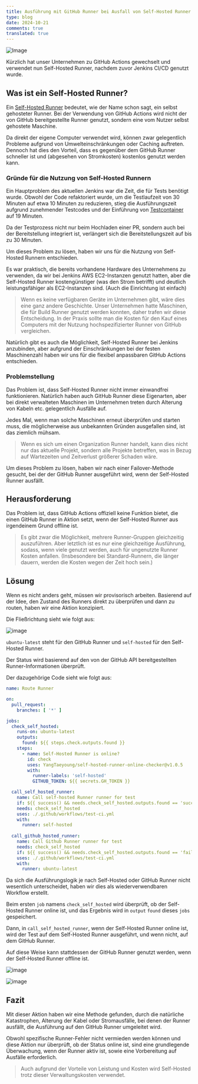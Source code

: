 ```yaml
---
title: Ausführung mit GitHub Runner bei Ausfall von Self-Hosted Runner (GitHub Actions)
type: blog
date: 2024-10-21
comments: true
translated: true
---
```


![Image](/images/github_action/self-hosted-online-checker-1729507848686.png)

Kürzlich hat unser Unternehmen zu GitHub Actions gewechselt und verwendet nun Self-Hosted Runner, nachdem zuvor Jenkins CI/CD genutzt wurde.

## Was ist ein Self-Hosted Runner?
Ein [Self-Hosted Runner](https://docs.github.com/en/actions/hosting-your-own-runners/managing-self-hosted-runners/adding-self-hosted-runners) bedeutet, wie der Name schon sagt, ein selbst gehosteter Runner. Bei der Verwendung von GitHub Actions wird nicht der von GitHub bereitgestellte Runner genutzt, sondern eine vom Nutzer selbst gehostete Maschine.

Da direkt der eigene Computer verwendet wird, können zwar gelegentlich Probleme aufgrund von Umwelteinschränkungen oder Caching auftreten. Dennoch hat dies den Vorteil, dass es gegenüber dem GitHub Runner schneller ist und (abgesehen von Stromkosten) kostenlos genutzt werden kann.

### Gründe für die Nutzung von Self-Hosted Runnern

Ein Hauptproblem des aktuellen Jenkins war die Zeit, die für Tests benötigt wurde. Obwohl der Code refaktoriert wurde, um die Testlaufzeit von 30 Minuten auf etwa 10 Minuten zu reduzieren, stieg die Ausführungszeit aufgrund zunehmender Testcodes und der Einführung von [Testcontainer](https://testcontainers.com/) auf 19 Minuten.

Da der Testprozess nicht nur beim Hochladen einer PR, sondern auch bei der Bereitstellung integriert ist, verlängert sich die Bereitstellungszeit auf bis zu 30 Minuten.

Um dieses Problem zu lösen, haben wir uns für die Nutzung von Self-Hosted Runnern entschieden.

Es war praktisch, die bereits vorhandene Hardware des Unternehmens zu verwenden, da wir bei Jenkins AWS EC2-Instanzen genutzt hatten, aber die Self-Hosted Runner kostengünstiger (was den Strom betrifft) und deutlich leistungsfähiger als EC2-Instanzen sind. (Auch die Einrichtung ist einfach)
> Wenn es keine verfügbaren Geräte im Unternehmen gibt, wäre dies eine ganz andere Geschichte. Unser Unternehmen hatte Maschinen, die für Build Runner genutzt werden konnten, daher trafen wir diese Entscheidung. In der Praxis sollte man die Kosten für den Kauf eines Computers mit der Nutzung hochspezifizierter Runner von GitHub vergleichen.

Natürlich gibt es auch die Möglichkeit, Self-Hosted Runner bei Jenkins anzubinden, aber aufgrund der Einschränkungen bei der festen Maschinenzahl haben wir uns für die flexibel anpassbaren GitHub Actions entschieden.

### Problemstellung
Das Problem ist, dass Self-Hosted Runner nicht immer einwandfrei funktionieren. Natürlich haben auch GitHub Runner diese Eigenarten, aber bei direkt verwalteten Maschinen im Unternehmen treten durch Alterung von Kabeln etc. gelegentlich Ausfälle auf.

Jedes Mal, wenn man solche Maschinen erneut überprüfen und starten muss, die möglicherweise aus unbekannten Gründen ausgefallen sind, ist das ziemlich mühsam.
> Wenn es sich um einen Organization Runner handelt, kann dies nicht nur das aktuelle Projekt, sondern alle Projekte betreffen, was in Bezug auf Wartezeiten und Zeitverlust größerer Schaden wäre.

Um dieses Problem zu lösen, haben wir nach einer Failover-Methode gesucht, bei der der GitHub Runner ausgeführt wird, wenn der Self-Hosted Runner ausfällt.

## Herausforderung
Das Problem ist, dass GitHub Actions offiziell keine Funktion bietet, die einen GitHub Runner in Aktion setzt, wenn der Self-Hosted Runner aus irgendeinem Grund offline ist.
> Es gibt zwar die Möglichkeit, mehrere Runner-Gruppen gleichzeitig auszuführen. Aber letztlich ist es nur eine gleichzeitige Ausführung, sodass, wenn viele genutzt werden, auch für ungenutzte Runner Kosten anfallen. (Insbesondere bei Standard-Runnern, die länger dauern, werden die Kosten wegen der Zeit hoch sein.)

## Lösung
Wenn es nicht anders geht, müssen wir provisorisch arbeiten. Basierend auf der Idee, den Zustand des Runners direkt zu überprüfen und dann zu routen, haben wir eine Aktion konzipiert.

Die Fließrichtung sieht wie folgt aus:

![image](/images/github_action/self-hosted-online-checker-1729507068273.png)

`ubuntu-latest` steht für den GitHub Runner und `self-hosted` für den Self-Hosted Runner.

Der Status wird basierend auf den von der GitHub API bereitgestellten Runner-Informationen überprüft.

Der dazugehörige Code sieht wie folgt aus:

```yaml
name: Route Runner

on:
  pull_request:
    branches: [ '*' ]

jobs:
  check_self_hosted:
    runs-on: ubuntu-latest
    outputs:
      found: ${{ steps.check.outputs.found }}
    steps:
      - name: Self-Hosted Runner is online?
        id: check
        uses: YangTaeyoung/self-hosted-runner-online-checker@v1.0.5
        with:
          runner-labels: 'self-hosted'
          GITHUB_TOKEN: ${{ secrets.GH_TOKEN }}

  call_self_hosted_runner:
    name: Call self-hosted Runner runner for test
    if: ${{ success() && needs.check_self_hosted.outputs.found == 'success' }}
    needs: check_self_hosted
    uses: ./.github/workflows/test-ci.yml
    with:
      runner: self-hosted
   
  call_github_hosted_runner:
    name: Call Github Runner runner for test
    needs: check_self_hosted
    if: ${{ success() && needs.check_self_hosted.outputs.found == 'failure'}}
    uses: ./.github/workflows/test-ci.yml
    with:
      runner: ubuntu-latest
```

Da sich die Ausführungslogik je nach Self-Hosted oder GitHub Runner nicht wesentlich unterscheidet, haben wir dies als wiederverwendbaren Workflow erstellt.

Beim ersten `job` namens `check_self_hosted` wird überprüft, ob der Self-Hosted Runner online ist, und das Ergebnis wird in `output` `found` dieses `jobs` gespeichert.

Dann, in `call_self_hosted_runner`, wenn der Self-Hosted Runner online ist, wird der Test auf dem Self-Hosted Runner ausgeführt, und wenn nicht, auf dem GitHub Runner.

Auf diese Weise kann stattdessen der GitHub Runner genutzt werden, wenn der Self-Hosted Runner offline ist.

![image](/images/github_action/self-hosted-online-checker-1729507626121.png)

![image](/images/github_action/self-hosted-online-checker-1729507642587.png)

## Fazit
Mit dieser Aktion haben wir eine Methode gefunden, durch die natürliche Katastrophen, Alterung der Kabel oder Stromausfälle, bei denen der Runner ausfällt, die Ausführung auf den GitHub Runner umgeleitet wird.

Obwohl spezifische Runner-Fehler nicht vermieden werden können und diese Aktion nur überprüft, ob der Status online ist, sind eine grundlegende Überwachung, wenn der Runner aktiv ist, sowie eine Vorbereitung auf Ausfälle erforderlich.
> Auch aufgrund der Vorteile von Leistung und Kosten wird Self-Hosted trotz dieser Verwaltungskosten verwendet.
